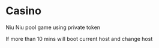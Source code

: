 # Casino
Niu Niu pool game using private token

If more than 10 mins will boot current host and change host
